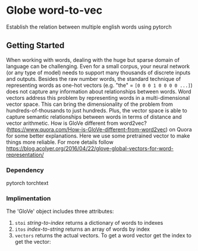 # Globe word-to-vec

Establish the relation between multiple english words using pytorch

## Getting Started
When working with words, dealing with the huge but sparse domain of language can be challenging. Even for a small corpus, your neural network (or any type of model) needs to support many thousands of discrete inputs and outputs. Besides the raw number words, the standard technique of representing words as one-hot vectors (e.g. "the" = `[0 0 0 1 0 0 0 0 ...]`) does not capture any information about relationships between words. Word vectors address this problem by representing words in a multi-dimensional vector space. This can bring the dimensionality of the problem from hundreds-of-thousands to just hundreds. Plus, the vector space is able to capture semantic relationships between words in terms of distance and vector arithmetic. 
How is GloVe different from word2vec?(https://www.quora.com/How-is-GloVe-different-from-word2vec) on Quora for some better explanations.
Here we use some pretrained vector to make things more reliable.
For more details follow https://blog.acolyer.org/2016/04/22/glove-global-vectors-for-word-representation/



### Dependency

pytorch
torchtext

### Implimentation

The 'GloVe' object includes three attributes:
1. `stoi` _string-to-index_ returns a dictionary of words to indexes
2. `itos` _index-to-string_ returns an array of words by index
3. `vectors` returns the actual vectors. To get a word vector get the index to get the vector: